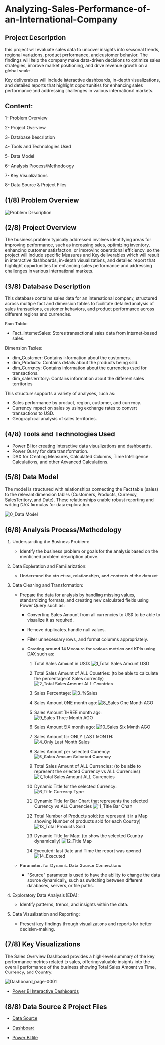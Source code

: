 # Analyzing-Sales-Performance-of-an-International-Company

## Project Description

this project will evaluate sales data to uncover insights into seasonal trends, regional variations, product performance, and customer behavior. The findings will help the company make data-driven decisions to optimize sales strategies, improve market positioning, and drive revenue growth on a global scale.

Key deliverables will include interactive dashboards, in-depth visualizations, and detailed reports that highlight opportunities for enhancing sales performance and addressing challenges in various international markets.

## Content:

1- Problem Overview

2- Project Overview

3- Database Description

4- Tools and Technologies Used

5- Data Model

6- Analysis Process/Methodology

7- Key Visualizations

8- Data Source & Project Files





## (1/8) Problem Overview

![Problem Description](https://github.com/user-attachments/assets/220707b5-eb44-48e8-82fd-250bcdc19c47)


## (2/8) Project Overview

The business problem typically addressed involves identifying areas for improving performance, such as increasing sales, optimizing inventory, enhancing customer satisfaction, or improving operational efficiency, so the project will include specific Measures and Key deliverables which will result in interactive dashboards, in-depth visualizations, and detailed report that highlight opportunities for enhancing sales performance and addressing challenges in various international markets.

## (3/8) Database Description

This database contains sales data for an international company, structured across multiple fact and dimension tables to facilitate detailed analysis of sales transactions, customer behaviors, and product performance across different regions and currencies.

Fact Table: 
  - Fact_InternetSales: Stores transactional sales data from internet-based sales.

Dimension Tables:
  - dim_Customer: Contains information about the customers.
  - dim_Products: Contains details about the products being sold.
  - dim_Currency: Contains information about the currencies used for transactions.
  - dim_salesterritory: Contains information about the different sales territories.

This structure supports a variety of analyses, such as:

- Sales performance by product, region, customer, and currency.
- Currency impact on sales by using exchange rates to convert transactions to USD.
- Geographical analysis of sales territories.

## (4/8) Tools and Technologies Used

- Power BI for creating interactive data visualizations and dashboards.
- Power Query for data transformation.
- DAX for Creating Measures, Calculated Columns, Time Intelligence Calculations, and other Advanced Calculations.

## (5/8) Data Model

The model is structured with relationships connecting the Fact table (sales) to the relevant dimension tables (Customers, Products, Currency, SalesTeritory, and Date). These relationships enable robust reporting and writing DAX formulas for data exploration.

![0_Data Model](https://github.com/user-attachments/assets/96a10af7-b4f3-4cfd-bf5b-35a21c2a7e19)


## (6/8) Analysis Process/Methodology

1) Understanding the Business Problem: 
    - Identify the business problem or goals for the analysis based on the mentioned problem description above.
2) Data Exploration and Familiarization: 
    - Understand the structure, relationships, and contents of the dataset.
3) Data Cleaning and Transformation: 
    - Prepare the data for analysis by handling missing values, standardizing formats, and creating new calculated fields using Power Query such as:
      - Converting Sales Amount from all currencies to USD to be able to visualize it as required.
      - Remove duplicates, handle null values.
      - Filter unnecessary rows, and format columns appropriately.
      - Creating around 14 Measure for various metrics and KPIs using DAX such as:

        1) Total Sales Amount in USD:
      ![1_Total Sales Amount USD](https://github.com/user-attachments/assets/1a89897f-e199-4413-936c-79c20dbe090b)

        2) Total Sales Amount of ALL Countries: (to be able to calculate the percentage of Sales correctly)
      ![2_Total Sales Amount ALL Countries](https://github.com/user-attachments/assets/3c825dbd-57fd-406a-b3d4-b7a1224cc94e)

        3) Sales Percentage:
      ![3_%Sales](https://github.com/user-attachments/assets/dc614234-acc8-4619-b8e7-9876c881f09f)

        4) Sales Amount ONE month ago:
      ![8_Sales One Month AGO](https://github.com/user-attachments/assets/a51c099c-aac3-4449-99b4-3f3d8723fe36)

        5) Sales Amount THREE month ago:
      ![9_Sales Three Month AGO](https://github.com/user-attachments/assets/dc468ac7-f7e7-4c99-b874-c2bd5627a814)

        6) Sales Amount SIX month ago:
      ![10_Sales Six Month AGO](https://github.com/user-attachments/assets/2ae1ec45-a76a-4bbf-bb1b-3c8074949a27)

        7) Sales Amount for ONLY LAST MONTH:
      ![4_Only Last Month Sales](https://github.com/user-attachments/assets/7e1dfad3-bb61-4e5f-8fff-cedd4f0d7489)

        8) Sales Amount per selected Currency:
      ![5_Sales Amount Selected Currency](https://github.com/user-attachments/assets/509574a3-e136-4ccd-afb5-fe288564a91a)

        9) Total Sales Amount of ALL Currencies: (to be able to represent the selected Currency vs ALL Currencies)
      ![7_Total Sales Amount ALL Currencies](https://github.com/user-attachments/assets/935a0223-3e2b-4747-b6f9-237306c1eba6)

        10) Dynamic Title for the selected Currency:
      ![6_Title Currency Type](https://github.com/user-attachments/assets/9b471755-7882-4592-a2fc-04b6c6c22333)

        11) Dynamic Title for Bar Chart that represents the selected Currency vs ALL Currencies
      ![11_Title Bar Chart](https://github.com/user-attachments/assets/420c065f-8c88-4d80-9f78-9724e56fe732)

        12) Total Number of Products sold: (to represent it in a Map showing Number of products sold for each Country)
      ![13_Total Products Sold](https://github.com/user-attachments/assets/68cee1ed-1566-4aeb-96e5-fa7f1a684530)

        13) Dynamic Title for Map: (to show the selected Country dynamically) 
      ![12_Title Map](https://github.com/user-attachments/assets/5884a5d2-7dbb-4ca7-b123-6f5a1732e319)

        14) Executed: last Date and Time the report was opened
      ![14_Executed](https://github.com/user-attachments/assets/99277a65-c0fb-4360-a003-380c47c0af1c)


    - Parameter: for Dynamic Data Source Connections
      - "Source" parameter is used to have the ability to change the data source dynamically, such as switching between different databases, servers, or file paths.

4) Exploratory Data Analysis (EDA):
    -  Identify patterns, trends, and insights within the data.

5) Data Visualization and Reporting:
    - Present key findings through visualizations and reports for better decision-making.

## (7/8) Key Visualizations

The Sales Overview Dashboard provides a high-level summary of the key performance metrics related to sales, offering valuable insights into the overall performance of the business
showing Total Sales Amount vs Time, Currency, and Country.

![Dashboard_page-0001](https://github.com/user-attachments/assets/860205ce-df83-47b4-a061-79e96225caff)


- <a href="https://app.powerbi.com/groups/me/reports/1ed566a7-bf8d-4c0e-bf71-23f053f420b8/1d6ee74968bc72975bcb?experience=power-bi&bookmarkGuid=d6ed3a85c8886f5188f6">Power BI Interactive Dashboards </a>


## (8/8) Data Source & Project Files

- <a href="https://github.com/AbdelrhmanSamir6633/Analyzing-Sales-Performance-of-an-International-Company/blob/main/Data%20Source.xlsx">Data Source</a>

- <a href="https://github.com/AbdelrhmanSamir6633/Analyzing-Sales-Performance-of-an-International-Company/blob/main/Dashboard.pdf">Dashboard</a>

- <a href="https://github.com/AbdelrhmanSamir6633/Analyzing-Sales-Performance-of-an-International-Company/blob/main/FINAL%20PROJECT.pbix">Power BI file</a>













